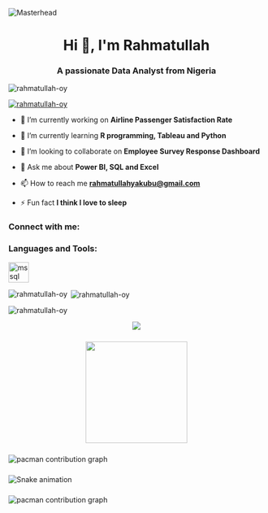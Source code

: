 ![Masterhead](https://pin.it/2Fei6rhJq)
<h1 align="center">Hi 👋, I'm Rahmatullah</h1>
<h3 align="center">A passionate Data Analyst from Nigeria</h3>

<p align="left"> <img src="https://komarev.com/ghpvc/?username=rahmatullah-oy&label=Profile%20views&color=0e75b6&style=flat" alt="rahmatullah-oy" /> </p>

<p align="left"> <a href="https://github.com/ryo-ma/github-profile-trophy"><img src="https://github-profile-trophy.vercel.app/?username=rahmatullah-oy" alt="rahmatullah-oy" /></a> </p>

- 🔭 I’m currently working on **Airline Passenger Satisfaction Rate**

- 🌱 I’m currently learning **R programming, Tableau and Python**

- 👯 I’m looking to collaborate on **Employee Survey Response Dashboard**

- 💬 Ask me about **Power BI, SQL and Excel**

- 📫 How to reach me **rahmatullahyakubu@gmail.com**

- ⚡ Fun fact **I think I love to sleep**

<h3 align="left">Connect with me:</h3>
<p align="left">
</p>

<h3 align="left">Languages and Tools:</h3>
<p align="left"> <a href="https://www.microsoft.com/en-us/sql-server" target="_blank" rel="noreferrer"> <img src="https://www.svgrepo.com/show/303229/microsoft-sql-server-logo.svg" alt="mssql" width="40" height="40"/> </a> </p>

<p><img align="left" src="https://github-readme-stats.vercel.app/api/top-langs?username=rahmatullah-oy&show_icons=true&locale=en&layout=compact" alt="rahmatullah-oy" /></p>

<p>&nbsp;<img align="center" src="https://github-readme-stats.vercel.app/api?username=rahmatullah-oy&show_icons=true&locale=en" alt="rahmatullah-oy" /></p>

<p><img align="center" src="https://github-readme-streak-stats.herokuapp.com/?user=rahmatullah-oy&" alt="rahmatullah-oy" /></p>

<div align="center">
  <img src="https://visitor-badge.laobi.icu/badge?page_id=Rahmatullah-OY.Rahmatullah-OY&"  />
</div>

###

<div align="center">
  <img height="200" src="https://i.imgflip.com/65efzo.gif"  />
</div>

###

<picture>
  <source media="(prefers-color-scheme: dark)" srcset="https://raw.githubusercontent.com/Rahmatullah-OY/Rahmatullah-OY/output/pacman-contribution-graph-dark.svg">
  <source media="(prefers-color-scheme: light)" srcset="https://raw.githubusercontent.com/Rahmatullah-OY/Rahmatullah-OY/output/pacman-contribution-graph.svg">
  <img alt="pacman contribution graph" src="https://raw.githubusercontent.com/Rahmatullah-OY/Rahmatullah-OY/output/pacman-contribution-graph.svg">
</picture>

###

<img src="https://raw.githubusercontent.com/Rahmatullah-OY/Rahmatullah-OY/output/snake.svg" alt="Snake animation" />

###

<picture>
  <source media="(prefers-color-scheme: dark)" srcset="https://raw.githubusercontent.com/Rahmatullah-OY/Rahmatullah-OY/output/pacman-contribution-graph-dark.svg">
  <source media="(prefers-color-scheme: light)" srcset="https://raw.githubusercontent.com/Rahmatullah-OY/Rahmatullah-OY/output/pacman-contribution-graph.svg">
  <img alt="pacman contribution graph" src="https://raw.githubusercontent.com/Rahmatullah-OY/Rahmatullah-OY/output/pacman-contribution-graph.svg">
</picture>

###
